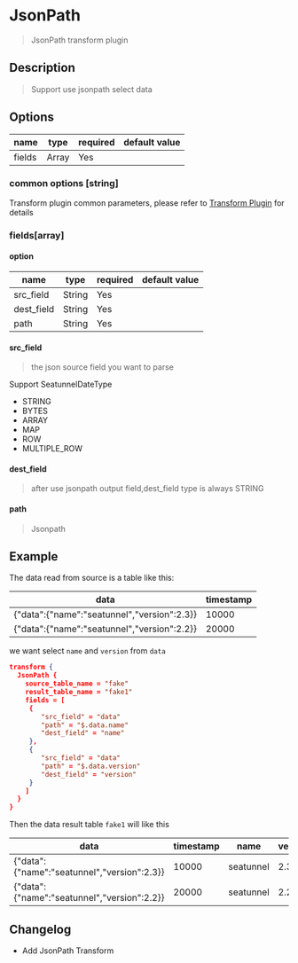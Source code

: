 # JsonPath

> JsonPath transform plugin

## Description

> Support use jsonpath select data

## Options

|  name  | type  | required | default value |
|--------|-------|----------|---------------|
| fields | Array | Yes      |               |

### common options [string]

Transform plugin common parameters, please refer to [Transform Plugin](common-options.md) for details

### fields[array]

#### option

|    name    |  type  | required | default value |
|------------|--------|----------|---------------|
| src_field  | String | Yes      |               |
| dest_field | String | Yes      |               |
| path       | String | Yes      |               |

#### src_field

> the json source field you want to parse

Support SeatunnelDateType

* STRING
* BYTES
* ARRAY
* MAP
* ROW
* MULTIPLE_ROW

#### dest_field

> after use jsonpath output field,dest_field type is always STRING

#### path

> Jsonpath

## Example

The data read from source is a table like this:

|                    data                     | timestamp |
|---------------------------------------------|-----------|
| {"data":{"name":"seatunnel","version":2.3}} | 10000     |
| {"data":{"name":"seatunnel","version":2.2}} | 20000     |

we want select `name` and `version` from `data`

```json
transform {
  JsonPath {
    source_table_name = "fake"
    result_table_name = "fake1"
    fields = [
     {
        "src_field" = "data"
        "path" = "$.data.name"
        "dest_field" = "name"
     },
     {
        "src_field" = "data"
        "path" = "$.data.version"
        "dest_field" = "version"
     }
    ]
  }
}
```

Then the data result table `fake1` will like this

|                    data                     | timestamp |   name    | version |
|---------------------------------------------|-----------|-----------|---------|
| {"data":{"name":"seatunnel","version":2.3}} | 10000     | seatunnel | 2.3     |
| {"data":{"name":"seatunnel","version":2.2}} | 20000     | seatunnel | 2.2     |

## Changelog

* Add JsonPath Transform

